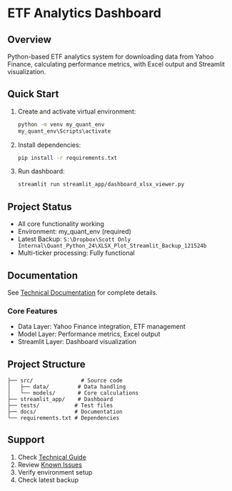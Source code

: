 # ETF Analytics Dashboard 

## Overview
Python-based ETF analytics system for downloading data from Yahoo Finance, calculating performance metrics, with Excel output and Streamlit visualization.

## Quick Start
1. Create and activate virtual environment:
   ```bash
   python -m venv my_quant_env
   my_quant_env\Scripts\activate
   ```
2. Install dependencies:
   ```bash
   pip install -r requirements.txt
   ```
3. Run dashboard:
   ```bash
   streamlit run streamlit_app/dashboard_xlsx_viewer.py
   ```

## Project Status 
- All core functionality working
- Environment: my_quant_env (required)
- Latest Backup: `S:\Dropbox\Scott Only Internal\Quant_Python_24\XLSX_Plot_Streamlit_Backup_121524b`
- Multi-ticker processing: Fully functional

## Documentation
See [Technical Documentation](./docs/TECHNICAL_GUIDE.md) for complete details.

### Core Features 
- Data Layer: Yahoo Finance integration, ETF management
- Model Layer: Performance metrics, Excel output
- Streamlit Layer: Dashboard visualization

## Project Structure
```
├── src/               # Source code
│   ├── data/         # Data handling
│   └── models/       # Core calculations
├── streamlit_app/    # Dashboard
├── tests/           # Test files
├── docs/            # Documentation
└── requirements.txt # Dependencies
```

## Support
1. Check [Technical Guide](./docs/TECHNICAL_GUIDE.md)
2. Review [Known Issues](./docs/troubleshooting/KNOWN_ISSUES.md)
3. Verify environment setup
4. Check latest backup
